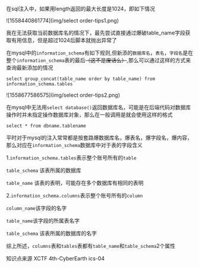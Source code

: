 在sql注入中，如果用length返回的最大长度是1024，即如下情况

![1558440861774](img/select order-tips1.png)

我在无法获取当前数据库名的情况下，最先尝试直接通过爆破table_name字段获取有用信息，但是超过1024后脚本就抛出异常了

在mysql中的`information_schema`有如下规则,但新添的`数据库名`，`表名`，`字段名`是在整个`information_schema`表的最后~~（这不是废话么）~~,那么可以通过这样的方式来查询最新添加的情况

```
select group_concat(table_name order by table_name) from information_schema.tables
```

![1558677586575](img/select order-tips2.png)

在mysql中无法用`select database()`返回数据库名，可能是在后端代码对数据库操作时并未指定操作数据库对象，那么在一般调用是就会使用这样的格式

```
select * from dbname.tablename
```

平时对于mysql的注入常常都是按套路爆数据库名，爆表名，爆字段名，爆内容，那么对应在`information_schema`数据库中对于表的字段含义



1.`information_schema.tables`表示整个账号所有的`table`

`table_schema` 该表所属的数据库

`table_name` 该表的表明，可能存在多个数据库有相同的表明



2.`information_schema.columns`表示整个账号所有的`column`

`column_name`该字段的名字

`table_name`该字段的所属表名字

`table_schema` 该表所属的数据库的名字



综上所述，`columns`表和`tables`表都有`table_name`和`table_schema`2个属性



知识点来源 XCTF 4th-CyberEarth ics-04
